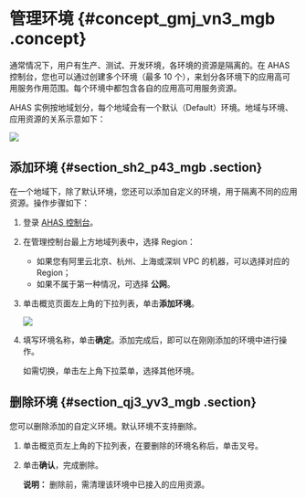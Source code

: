 # 管理环境 {#concept_gmj_vn3_mgb .concept}

通常情况下，用户有生产、测试、开发环境，各环境的资源是隔离的。在 AHAS 控制台，您也可以通过创建多个环境（最多 10 个），来划分各环境下的应用高可用服务作用范围。每个环境中都包含各自的应用高可用服务资源。

AHAS 实例按地域划分，每个地域会有一个默认（Default）环境。地域与环境、应用资源的关系示意如下：

![](http://static-aliyun-doc.oss-cn-hangzhou.aliyuncs.com/assets/img/106905/155961441548578_zh-CN.png)

## 添加环境 {#section_sh2_p43_mgb .section}

在一个地域下，除了默认环境，您还可以添加自定义的环境，用于隔离不同的应用资源。操作步骤如下：

1.  登录 [AHAS 控制台](https://ahas.console.aliyun.com/)。
2.  在管理控制台最上方地域列表中，选择 Region：
    -   如果您有阿里云北京、杭州、上海或深圳 VPC 的机器，可以选择对应的 Region；
    -   如果不属于第一种情况，可选择 **公网**。
3.  单击概览页面左上角的下拉列表，单击**添加环境**。

    ![](http://static-aliyun-doc.oss-cn-hangzhou.aliyuncs.com/assets/img/106905/155961441548579_zh-CN.png)

4.  填写环境名称，单击**确定**。添加完成后，即可以在刚刚添加的环境中进行操作。

    如需切换，单击左上角下拉菜单，选择其他环境。


## 删除环境 {#section_qj3_yv3_mgb .section}

您可以删除添加的自定义环境。默认环境不支持删除。

1.  单击概览页左上角的下拉列表，在要删除的环境名称后，单击叉号。
2.  单击**确认**，完成删除。

    **说明：** 删除前，需清理该环境中已接入的应用资源。


